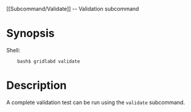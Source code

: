 [[Subcommand/Validate]] -- Validation subcommand

# Synopsis
Shell:
~~~
	bash$ gridlabd validate
~~~

# Description

A complete validation test can be run using the `validate` subcommand.

